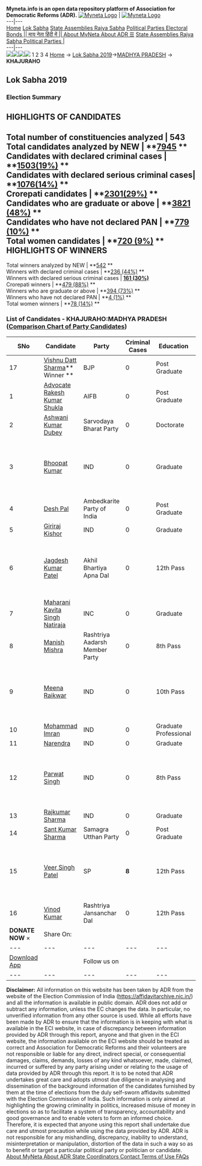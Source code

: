 **Myneta.info is an open data repository platform of Association for Democratic Reforms (ADR).**
[![Myneta Logo](https://www.myneta.info/lib/img/myneta-logo.png)](https://www.myneta.info/) | [![Myneta Logo](https://www.myneta.info/lib/img/adr-logo.png)](https://adrindia.org)  
---|---  
[Home](https://www.myneta.info/) [Lok Sabha](https://www.myneta.info/#ls "Lok Sabha") [ State Assemblies ](https://www.myneta.info/#sa "State Assemblies") [Rajya Sabha](https://www.myneta.info/#rs "Rajya Sabha") [Political Parties ](https://www.myneta.info/party "Political Parties") [ Electoral Bonds ](https://www.myneta.info/electoral_bonds "Electoral Bonds") [ || माय नेता हिंदी में || ](https://translate.google.co.in/translate?prev=hp&hl=en&js=y&u=www.myneta.info&sl=en&tl=hi&history_state0=) [ About MyNeta ](https://adrindia.org/content/about-myneta) [ About ADR ](https://adrindia.org/about-adr/who-we-are) [☰](javascript:void\(0\))
[ State Assemblies ](https://www.myneta.info/#sa "State Assemblies") [ Rajya Sabha ](https://www.myneta.info/#rs "Rajya Sabha") [ Political Parties ](https://www.myneta.info/party "Political Parties")
|   
---|---  
![](https://www.myneta.info/lib/img/banner/banner-1.png)![](https://www.myneta.info/lib/img/banner/banner-2.png)![](https://www.myneta.info/lib/img/banner/banner-3.png)![](https://www.myneta.info/lib/img/banner/banner-4.png)
1  2  3  4 
[Home](https://www.myneta.info/) → [Lok Sabha 2019](https://www.myneta.info/LokSabha2019/)→[MADHYA PRADESH](https://www.myneta.info/LokSabha2019/index.php?action=show_constituencies&state_id=45) → **KHAJURAHO**
### 
## Lok Sabha 2019
###  Election Summary 
HIGHLIGHTS OF CANDIDATES  
---  
Total number of constituencies analyzed |  543   
Total candidates analyzed by NEW | **[7945](https://www.myneta.info/LokSabha2019/index.php?action=summary&subAction=candidates_analyzed&sort=candidate#summary) **  
Candidates with declared criminal cases | **[1503(19%)](https://www.myneta.info/LokSabha2019/index.php?action=summary&subAction=crime&sort=candidate#summary) **  
Candidates with declared serious criminal cases| **[1076(14%)](https://www.myneta.info/LokSabha2019/index.php?action=summary&subAction=serious_crime&sort=candidate#summary) **  
Crorepati candidates | **[2301(29%)](https://www.myneta.info/LokSabha2019/index.php?action=summary&subAction=crorepati&sort=candidate#summary) **  
Candidates who are graduate or above | **[3821 (48%)](https://www.myneta.info/LokSabha2019/index.php?action=summary&subAction=education&sort=candidate#summary) **  
Candidates who have not declared PAN | **[779 (10%)](https://www.myneta.info/LokSabha2019/index.php?action=summary&subAction=without_pan&sort=candidate#summary) **  
Total women candidates | **[720 (9%)](https://www.myneta.info/LokSabha2019/index.php?action=summary&subAction=women_candidate&sort=candidate#summary) **  
HIGHLIGHTS OF WINNERS  
---  
Total winners analyzed by NEW | **[542](https://www.myneta.info/LokSabha2019/index.php?action=summary&subAction=winner_analyzed&sort=candidate#summary) **  
Winners with declared criminal cases | **[236 (44%)](https://www.myneta.info/LokSabha2019/index.php?action=summary&subAction=winner_crime&sort=candidate#summary) **  
Winners with declared serious criminal cases | **[161 (30%)](https://www.myneta.info/LokSabha2019/index.php?action=summary&subAction=winner_serious_crime&sort=candidate#summary)**  
Crorepati winners | **[479 (88%)](https://www.myneta.info/LokSabha2019/index.php?action=summary&subAction=winner_crorepati&sort=candidate#summary) **  
Winners who are graduate or above | **[394 (73%)](https://www.myneta.info/LokSabha2019/index.php?action=summary&subAction=winner_education&sort=candidate#summary) **  
Winners who have not declared PAN | **[4 (1%)](https://www.myneta.info/LokSabha2019/index.php?action=summary&subAction=winner_without_pan&sort=candidate#summary) **  
Total women winners | **[78 (14%)](https://www.myneta.info/LokSabha2019/index.php?action=summary&subAction=winner_women&sort=candidate#summary) **  
### List of Candidates - KHAJURAHO:MADHYA PRADESH ([Comparison Chart of Party Candidates](https://www.myneta.info/LokSabha2019/comparisonchart.php?constituency_id=661))
SNo | Candidate| Party| Criminal Cases| Education| Age| Total Assets| Liabilities  
---|---|---|---|---|---|---|---  
17  | [Vishnu Datt Sharma](https://www.myneta.info/LokSabha2019/candidate.php?candidate_id=11592)** Winner ** | BJP | 0 | Post Graduate| 49 | Rs 1,05,89,334 ~ 1 Crore+ | Rs 25,07,176 ~ 25 Lacs+  
1  | [Advocate Rakesh Kumar Shukla](https://www.myneta.info/LokSabha2019/candidate.php?candidate_id=12011) | AIFB | 0 | Post Graduate| 52 | Rs 1,41,80,097 ~ 1 Crore+ | Rs 0 ~   
2  | [Ashwani Kumar Dubey](https://www.myneta.info/LokSabha2019/candidate.php?candidate_id=12012) | Sarvodaya Bharat Party | 0 | Doctorate| 48 | Rs 24,20,200 ~ 24 Lacs+ | Rs 0 ~   
3  | [Bhoopat Kumar](https://www.myneta.info/LokSabha2019/candidate.php?candidate_id=12014) | IND | 0 | Graduate| 25 | ![](https://myneta.info/image_v2.php?myneta_folder=LokSabha2019&candidate_id=12014&col=ta) | ![](https://myneta.info/image_v2.php?myneta_folder=LokSabha2019&candidate_id=12014&col=lia)  
4  | [Desh Pal](https://www.myneta.info/LokSabha2019/candidate.php?candidate_id=12015) | Ambedkarite Party of India | 0 | Post Graduate| 41 | Rs 7,59,925 ~ 7 Lacs+ | Rs 9,60,000 ~ 9 Lacs+  
5  | [Giriraj Kishor](https://www.myneta.info/LokSabha2019/candidate.php?candidate_id=12016) | IND | 0 | Graduate| 58 | Rs 26,01,17,678 ~ 26 Crore+ | Rs 86,98,758 ~ 86 Lacs+  
6  | [Jagdesh Kumar Patel](https://www.myneta.info/LokSabha2019/candidate.php?candidate_id=11594) | Akhil Bhartiya Apna Dal | 0 | 12th Pass| 33 | ![](https://myneta.info/image_v2.php?myneta_folder=LokSabha2019&candidate_id=11594&col=ta) | ![](https://myneta.info/image_v2.php?myneta_folder=LokSabha2019&candidate_id=11594&col=lia)  
7  | [Maharani Kavita Singh Natiraja](https://www.myneta.info/LokSabha2019/candidate.php?candidate_id=11590) | INC | 0 | Graduate| 39 | Rs 7,36,95,721 ~ 7 Crore+ | Rs 21,60,104 ~ 21 Lacs+  
8  | [Manish Mishra](https://www.myneta.info/LokSabha2019/candidate.php?candidate_id=12018) | Rashtriya Aadarsh Member Party | 0 | 8th Pass| 34 | Rs 9,20,000 ~ 9 Lacs+ | Rs 0 ~   
9  | [Meena Raikwar](https://www.myneta.info/LokSabha2019/candidate.php?candidate_id=11593) | IND | 0 | 10th Pass| 44 | ![](https://myneta.info/image_v2.php?myneta_folder=LokSabha2019&candidate_id=11593&col=ta) | ![](https://myneta.info/image_v2.php?myneta_folder=LokSabha2019&candidate_id=11593&col=lia)  
10  | [Mohammad Imran](https://www.myneta.info/LokSabha2019/candidate.php?candidate_id=12019) | IND | 0 | Graduate Professional| 35 | Rs 18,07,000 ~ 18 Lacs+ | Rs 0 ~   
11  | [Narendra](https://www.myneta.info/LokSabha2019/candidate.php?candidate_id=12020) | IND | 0 | Graduate| 45 | Rs 37,08,881 ~ 37 Lacs+ | Rs 0 ~   
12  | [Parwat Singh](https://www.myneta.info/LokSabha2019/candidate.php?candidate_id=12022) | IND | 0 | 8th Pass| 27 | ![](https://myneta.info/image_v2.php?myneta_folder=LokSabha2019&candidate_id=12022&col=ta) | ![](https://myneta.info/image_v2.php?myneta_folder=LokSabha2019&candidate_id=12022&col=lia)  
13  | [Rajkumar Sharma](https://www.myneta.info/LokSabha2019/candidate.php?candidate_id=12025) | IND | 0 | Graduate| 56 | Rs 6,02,000 ~ 6 Lacs+ | Rs 0 ~   
14  | [Sant Kumar Sharma](https://www.myneta.info/LokSabha2019/candidate.php?candidate_id=12026) | Samagra Utthan Party | 0 | Post Graduate| 40 | Rs 2,95,474 ~ 2 Lacs+ | Rs 70,000 ~ 70 Thou+  
15  | [Veer Singh Patel](https://www.myneta.info/LokSabha2019/candidate.php?candidate_id=11591) | SP | **8** | 12th Pass| 39 | ![](https://myneta.info/image_v2.php?myneta_folder=LokSabha2019&candidate_id=11591&col=ta) | ![](https://myneta.info/image_v2.php?myneta_folder=LokSabha2019&candidate_id=11591&col=lia)  
16  | [Vinod Kumar](https://www.myneta.info/LokSabha2019/candidate.php?candidate_id=12029) | Rashtriya Jansanchar Dal | 0 | 12th Pass| 31 | Rs 18,20,000 ~ 18 Lacs+ | Rs 0 ~   
|  **DONATE NOW** × |  Share On:  | [](https://api.whatsapp.com/send?text=https%3A%2F%2Fmyneta.info%2Fpunjab2022%2Findex.php%3Faction%3Dshow_constituencies%26state_id%3D19) | [](https://www.facebook.com/sharer/sharer.php?u=https%3A%2F%2Fmyneta.info%2Fpunjab2022%2Findex.php%3Faction%3Dshow_constituencies%26state_id%3D19) | [](https://twitter.com/share?url=https%3A%2F%2Fmyneta.info%2Fpunjab2022%2Findex.php%3Faction%3Dshow_constituencies%26state_id%3D19)  
---|---|---|---|---  
| [ Download App ](https://play.google.com/store/apps/details?id=com.webrosoft.myneta1&pcampaignid=pcampaignidMKT-Other-global-all-co-prtnr-py-PartBadge-Mar2515-1) | [](https://play.google.com/store/apps/details?id=com.webrosoft.myneta1&pcampaignid=pcampaignidMKT-Other-global-all-co-prtnr-py-PartBadge-Mar2515-1) |  Follow us on  | [](https://www.facebook.com/adrindia.org/) | [](https://twitter.com/adrspeaks) | [](https://groups.google.com/g/national-election-watch?hl=en&pli=1) | [](https://www.instagram.com/adrspeaks/) | [](https://www.youtube.com/user/adrspeaks) | [](https://sharechat.com/profile/adrspeaks)  
---|---|---|---|---|---|---|---|---  
**Disclaimer:** All information on this website has been taken by ADR from the website of the Election Commission of India (https://affidavitarchive.nic.in/) and all the information is available in public domain. ADR does not add or subtract any information, unless the EC changes the data. In particular, no unverified information from any other source is used. While all efforts have been made by ADR to ensure that the information is in keeping with what is available in the ECI website, in case of discrepancy between information provided by ADR through this report, anyone and that given in the ECI website, the information available on the ECI website should be treated as correct and Association for Democratic Reforms and their volunteers are not responsible or liable for any direct, indirect special, or consequential damages, claims, demands, losses of any kind whatsoever, made, claimed, incurred or suffered by any party arising under or relating to the usage of data provided by ADR through this report. It is to be noted that ADR undertakes great care and adopts utmost due diligence in analysing and dissemination of the background information of the candidates furnished by them at the time of elections from the duly self-sworn affidavits submitted with the Election Commission of India. Such information is only aimed at highlighting the growing criminality in politics, increased misuse of money in elections so as to facilitate a system of transparency, accountability and good governance and to enable voters to form an informed choice. Therefore, it is expected that anyone using this report shall undertake due care and utmost precaution while using the data provided by ADR. ADR is not responsible for any mishandling, discrepancy, inability to understand, misinterpretation or manipulation, distortion of the data in such a way so as to benefit or target a particular political party or politician or candidate. 
[ About MyNeta ](https://adrindia.org/content/about-myneta) [ About ADR ](https://adrindia.org/about-adr/who-we-are) [ State Coordinators ](https://adrindia.org/about-adr/state-coordinators) [ Contact ](https://adrindia.org/contact-us) [ Terms of Use ](https://adrindia.org/content/adr-terms-use) [ FAQs ](https://adrindia.org/content/faqs)

